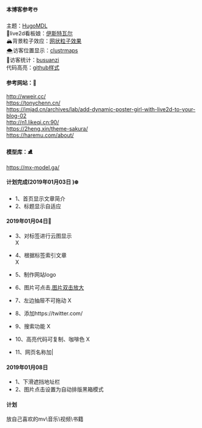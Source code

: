 #### 本博客参考☃️
主题：[HugoMDL](https://github.com/jchatkinson/HugoMDL)<br>
🐧live2d看板娘：[伊斯特瓦尔](https://github.com/eeg1412/Live2dHistoire)<br>
🏔️背景粒子效应：[网状粒子效果](https://github.com/whxaxes/canvas-test)<br>
🌨️访客位置显示：[clustrmaps](https://clustrmaps.com/site/1aim3?utm_source=widget&utm_campaign=widget_ctr)<br>
🚀访客统计：[busuanzi](http://busuanzi.ibruce.info/)<br>
代码高亮：[github样式](https://tonybai.com/2015/09/23/intro-of-gohugo/)
#### 参考网站：🎅
http://wweir.cc/<br>
https://tonychenn.cn/<br>
https://imjad.cn/archives/lab/add-dynamic-poster-girl-with-live2d-to-your-blog-02<br>
http://n1.likeqi.cn:90/<br>
https://2heng.xin/theme-sakura/<br>
https://haremu.com/about/
#### 模型库：⛸️
https://mx-model.ga/
#### 计划完成(2019年01月03日 )❄️
- 1、首页显示文章简介<br>
- 2、标题显示自适应<br>

#### 2019年01月04日🎄 
- 3、对标签进行云图显示<br> X
- 4、根据标签索引文章<br> X
- 5、制作网站logo<br>
- 6、图片可点击,[图片双击放大](https://www.cnblogs.com/xuyuntao/p/4965818.html)
- 7、左边抽屉不可拖动 X

- 8、添加https://twitter.com/
- 9、搜索功能 X
- 10、高亮代码可复制、咖啡色 X
- 11、网页名称加|

#### 2019年01月08日 

- 1、下滑遮挡地址栏
- 2、图片点击设置为自动排版黑箱模式


#### 计划
放自己喜欢的mv\音乐\视频\书籍
